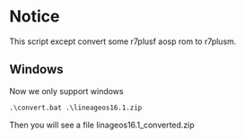 # Notice
This script except convert some r7plusf aosp rom to r7plusm.

## Windows
Now we only support windows
```cmd
.\convert.bat .\lineageos16.1.zip
```
Then you will see a file linageos16.1_converted.zip